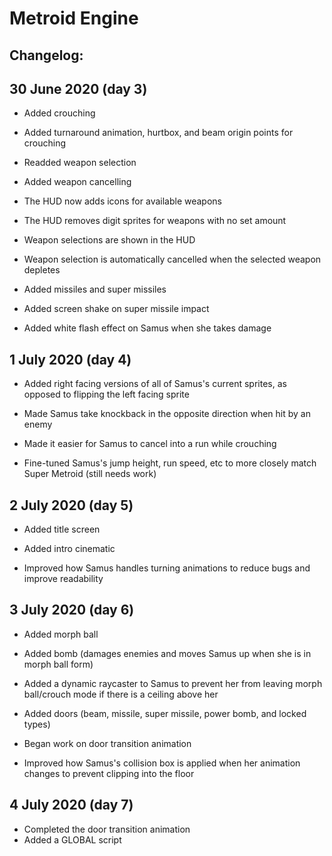 # Metroid Engine

## Changelog:



## 30 June 2020 (day 3) 

- Added crouching
- Added turnaround animation, hurtbox, and beam origin points for crouching

- Readded weapon selection
- Added weapon cancelling
- The HUD now adds icons for available weapons
- The HUD removes digit sprites for weapons with no set amount
- Weapon selections are shown in the HUD
- Weapon selection is automatically cancelled when the selected weapon depletes

- Added missiles and super missiles
- Added screen shake on super missile impact

- Added white flash effect on Samus when she takes damage



## 1 July 2020 (day 4)

- Added right facing versions of all of Samus's current sprites, as opposed to flipping the left facing sprite
- Made Samus take knockback in the opposite direction when hit by an enemy

- Made it easier for Samus to cancel into a run while crouching
- Fine-tuned Samus's jump height, run speed, etc to more closely match Super Metroid (still needs work)



## 2 July 2020 (day 5)

- Added title screen
- Added intro cinematic

- Improved how Samus handles turning animations to reduce bugs and improve readability


## 3 July 2020 (day 6)

- Added morph ball
- Added bomb (damages enemies and moves Samus up when she is in morph ball form)
- Added a dynamic raycaster to Samus to prevent her from leaving morph ball/crouch mode if there is a ceiling above her

- Added doors (beam, missile, super missile, power bomb, and locked types)
- Began work on door transition animation

- Improved how Samus's collision box is applied when her animation changes to prevent clipping into the floor



## 4 July 2020 (day 7)

- Completed the door transition animation
- Added a GLOBAL script

